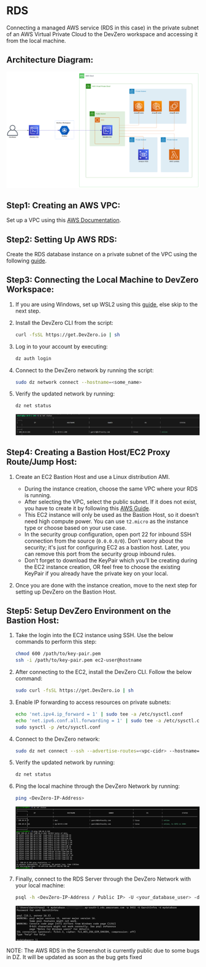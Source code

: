 # RDS
Connecting a managed AWS service (RDS in this case) in the private subnet of an AWS Virtual Private Cloud to the DevZero workspace and accessing it from the local machine.

## Architecture Diagram:

![image](../../../.gitbook/assets/rds-arch.png)


## Step1: Creating an AWS VPC:
Set up a VPC using this [AWS Documentation](https://docs.aws.amazon.com/vpc/latest/userguide/what-is-amazon-vpc.html).

## Step2: Setting Up AWS RDS:

Create the RDS database instance on a private subnet of the VPC using the following [guide](https://docs.aws.amazon.com/AmazonRDS/latest/UserGuide/USER_CreateDBInstance.html).

## Step3: Connecting the Local Machine to DevZero Workspace:

1. If you are using Windows, set up WSL2 using this [guide](https://docs.microsoft.com/en-us/windows/wsl/install), else skip to the next step.

2. Install the DevZero CLI from the script:

    ```bash
    curl -fsSL https://get.DevZero.io | sh
    ```

3. Log in to your account by executing:

    ```bash
    dz auth login
    ```

4. Connect to the DevZero network by running the script:

    ```bash
    sudo dz network connect --hostname=<some_name>
    ```

5. Verify the updated network by running:

    ```bash
    dz net status
    ```

    ![image](../../../.gitbook/assets/rds-ss-1.png)


## Step4: Creating a Bastion Host/EC2 Proxy Route/Jump Host:

1. Create an EC2 Bastion Host and use a Linux distribution AMI.
    - During the instance creation, choose the same VPC where your RDS is running.
    - After selecting the VPC, select the public subnet. If it does not exist, you have to create it by following this [AWS Guide](https://docs.aws.amazon.com/vpc/latest/userguide/VPC_Scenario1.html).
    - This EC2 instance will only be used as the Bastion Host, so it doesn’t need high compute power. You can use `t2.micro` as the instance type or choose based on your use case.
    - In the security group configuration, open port 22 for inbound SSH connection from the source (`0.0.0.0/0`). Don’t worry about the security; it's just for configuring EC2 as a bastion host. Later, you can remove this port from the security group inbound rules.
    - Don’t forget to download the KeyPair which you’ll be creating during the EC2 instance creation, OR feel free to choose the existing KeyPair if you already have the private key on your local.

2. Once you are done with the instance creation, move to the next step for setting up DevZero on the Bastion Host.

## Step5: Setup DevZero Environment on the Bastion Host:

1. Take the login into the EC2 instance using SSH. Use the below commands to perform this step:

    ```bash
    chmod 600 /path/to/key-pair.pem
    ssh -i /path/to/key-pair.pem ec2-user@hostname
    ```

2. After connecting to the EC2, install the DevZero CLI. Follow the below command:

    ```bash
    sudo curl -fsSL https://get.DevZero.io | sh
    ```

3. Enable IP forwarding to access resources on private subnets:

    ```bash
    echo 'net.ipv4.ip_forward = 1' | sudo tee -a /etc/sysctl.conf 
    echo 'net.ipv6.conf.all.forwarding = 1' | sudo tee -a /etc/sysctl.conf 
    sudo sysctl -p /etc/sysctl.conf
    ```

4. Connect to the DevZero network:

    ```bash
    sudo dz net connect --ssh --advertise-routes=<vpc-cidr> --hostname=<mysql-rds>
    ```

5. Verify the updated network by running:

    ```bash
    dz net status
    ```


6. Ping the local machine through the DevZero Network by running:

    ```bash
    ping <DevZero-IP-Address>
    ```

    ![image](../../../.gitbook/assets/rds-ss-2.png)


7. Finally, connect to the RDS Server through the DevZero Network with your local machine:

    ```bash
    psql -h <DevZero-IP-Address / Public IP> -U <your_database_user> -d <your_database_name>
    ```

    ![image](../../../.gitbook/assets/rds-ss-3.png)
   
NOTE: The AWS RDS in the Screenshot is currently public due to some bugs in DZ. It will be updated as soon as the bug gets fixed
